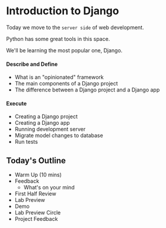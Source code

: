 # Introduction to Django

Today we move to the `server side` of web development.

Python has some great tools in this space.

We'll be learning the most popular one, Django.

#### Describe and Define

- What is an "opinionated" framework
- The main components of a Django project
- The difference between a Django project and a Django app

#### Execute

- Creating a Django project
- Creating a Django app
- Running development server
- Migrate model changes to database
- Run tests

## Today's Outline

- Warm Up (10 mins)
- Feedback
    - What's on your mind
- First Half Review
- Lab Preview
- Demo
- Lab Preview Circle
- Project Feedback
